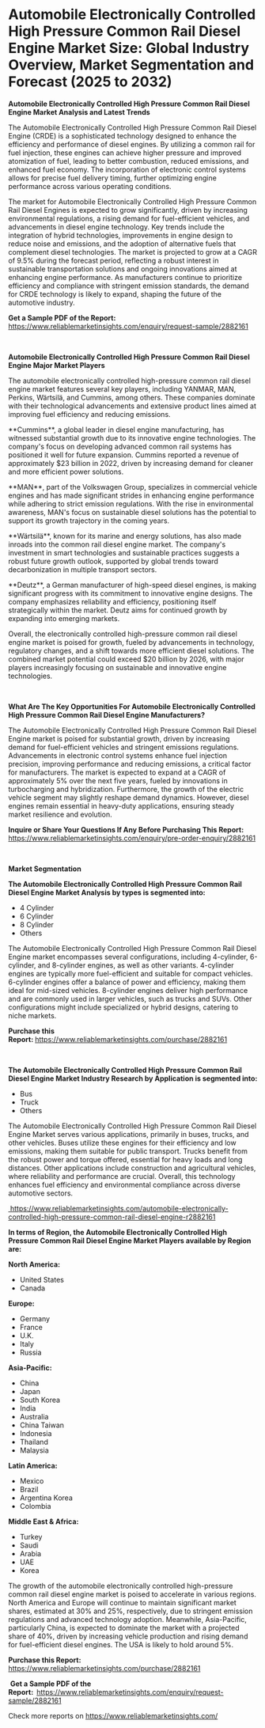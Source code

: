 <p><h1>Automobile Electronically Controlled High Pressure Common Rail Diesel Engine Market Size: Global Industry Overview, Market Segmentation and Forecast (2025 to 2032)</h1></p><p><strong>Automobile Electronically Controlled High Pressure Common Rail Diesel Engine Market Analysis and Latest Trends</strong></p>
<p><p>The Automobile Electronically Controlled High Pressure Common Rail Diesel Engine (CRDE) is a sophisticated technology designed to enhance the efficiency and performance of diesel engines. By utilizing a common rail for fuel injection, these engines can achieve higher pressure and improved atomization of fuel, leading to better combustion, reduced emissions, and enhanced fuel economy. The incorporation of electronic control systems allows for precise fuel delivery timing, further optimizing engine performance across various operating conditions.</p><p>The market for Automobile Electronically Controlled High Pressure Common Rail Diesel Engines is expected to grow significantly, driven by increasing environmental regulations, a rising demand for fuel-efficient vehicles, and advancements in diesel engine technology. Key trends include the integration of hybrid technologies, improvements in engine design to reduce noise and emissions, and the adoption of alternative fuels that complement diesel technologies. The market is projected to grow at a CAGR of 9.5% during the forecast period, reflecting a robust interest in sustainable transportation solutions and ongoing innovations aimed at enhancing engine performance. As manufacturers continue to prioritize efficiency and compliance with stringent emission standards, the demand for CRDE technology is likely to expand, shaping the future of the automotive industry.</p></p>
<p><strong>Get a Sample PDF of the Report:&nbsp;</strong> <a href="https://www.reliablemarketinsights.com/enquiry/request-sample/2882161?utm_campaign=2185&utm_medium=2&utm_source=Github&utm_content=ia&utm_term=13032025&utm_id=automobile-electronically-controlled-high-pressure-common-rail-diesel-engine">https://www.reliablemarketinsights.com/enquiry/request-sample/2882161</a></p>
<p>&nbsp;</p>
<p><strong>Automobile Electronically Controlled High Pressure Common Rail Diesel Engine Major Market Players</strong></p>
<p><p>The automobile electronically controlled high-pressure common rail diesel engine market features several key players, including YANMAR, MAN, Perkins, Wärtsilä, and Cummins, among others. These companies dominate with their technological advancements and extensive product lines aimed at improving fuel efficiency and reducing emissions.</p><p>**Cummins**, a global leader in diesel engine manufacturing, has witnessed substantial growth due to its innovative engine technologies. The company's focus on developing advanced common rail systems has positioned it well for future expansion. Cummins reported a revenue of approximately $23 billion in 2022, driven by increasing demand for cleaner and more efficient power solutions.</p><p>**MAN**, part of the Volkswagen Group, specializes in commercial vehicle engines and has made significant strides in enhancing engine performance while adhering to strict emission regulations. With the rise in environmental awareness, MAN's focus on sustainable diesel solutions has the potential to support its growth trajectory in the coming years.</p><p>**Wärtsilä**, known for its marine and energy solutions, has also made inroads into the common rail diesel engine market. The company's investment in smart technologies and sustainable practices suggests a robust future growth outlook, supported by global trends toward decarbonization in multiple transport sectors.</p><p>**Deutz**, a German manufacturer of high-speed diesel engines, is making significant progress with its commitment to innovative engine designs. The company emphasizes reliability and efficiency, positioning itself strategically within the market. Deutz aims for continued growth by expanding into emerging markets.</p><p>Overall, the electronically controlled high-pressure common rail diesel engine market is poised for growth, fueled by advancements in technology, regulatory changes, and a shift towards more efficient diesel solutions. The combined market potential could exceed $20 billion by 2026, with major players increasingly focusing on sustainable and innovative engine technologies.</p></p>
<p>&nbsp;</p>
<p><strong>What Are The Key Opportunities For Automobile Electronically Controlled High Pressure Common Rail Diesel Engine Manufacturers?</strong></p>
<p><p>The Automobile Electronically Controlled High Pressure Common Rail Diesel Engine market is poised for substantial growth, driven by increasing demand for fuel-efficient vehicles and stringent emissions regulations. Advancements in electronic control systems enhance fuel injection precision, improving performance and reducing emissions, a critical factor for manufacturers. The market is expected to expand at a CAGR of approximately 5% over the next five years, fueled by innovations in turbocharging and hybridization. Furthermore, the growth of the electric vehicle segment may slightly reshape demand dynamics. However, diesel engines remain essential in heavy-duty applications, ensuring steady market resilience and evolution.</p></p>
<p><strong>Inquire or Share Your Questions If Any Before Purchasing This Report:</strong> <a href="https://www.reliablemarketinsights.com/enquiry/pre-order-enquiry/2882161?utm_campaign=2185&utm_medium=2&utm_source=Github&utm_content=ia&utm_term=13032025&utm_id=automobile-electronically-controlled-high-pressure-common-rail-diesel-engine">https://www.reliablemarketinsights.com/enquiry/pre-order-enquiry/2882161</a></p>
<p>&nbsp;</p>
<p><strong>Market Segmentation</strong></p>
<p><strong>The Automobile Electronically Controlled High Pressure Common Rail Diesel Engine Market Analysis by types is segmented into:</strong></p>
<p><ul><li>4 Cylinder</li><li>6 Cylinder</li><li>8 Cylinder</li><li>Others</li></ul></p>
<p><p>The Automobile Electronically Controlled High Pressure Common Rail Diesel Engine market encompasses several configurations, including 4-cylinder, 6-cylinder, and 8-cylinder engines, as well as other variants. 4-cylinder engines are typically more fuel-efficient and suitable for compact vehicles. 6-cylinder engines offer a balance of power and efficiency, making them ideal for mid-sized vehicles. 8-cylinder engines deliver high performance and are commonly used in larger vehicles, such as trucks and SUVs. Other configurations might include specialized or hybrid designs, catering to niche markets.</p></p>
<p><strong>Purchase this Report:&nbsp;</strong><a href="https://www.reliablemarketinsights.com/purchase/2882161?utm_campaign=2185&utm_medium=2&utm_source=Github&utm_content=ia&utm_term=13032025&utm_id=automobile-electronically-controlled-high-pressure-common-rail-diesel-engine">https://www.reliablemarketinsights.com/purchase/2882161</a></p>
<p>&nbsp;</p>
<p><strong>The Automobile Electronically Controlled High Pressure Common Rail Diesel Engine Market Industry Research by Application is segmented into:</strong></p>
<p><ul><li>Bus</li><li>Truck</li><li>Others</li></ul></p>
<p><p>The Automobile Electronically Controlled High Pressure Common Rail Diesel Engine Market serves various applications, primarily in buses, trucks, and other vehicles. Buses utilize these engines for their efficiency and low emissions, making them suitable for public transport. Trucks benefit from the robust power and torque offered, essential for heavy loads and long distances. Other applications include construction and agricultural vehicles, where reliability and performance are crucial. Overall, this technology enhances fuel efficiency and environmental compliance across diverse automotive sectors.</p></p>
<p><a href="https://www.reliablemarketinsights.com/automobile-electronically-controlled-high-pressure-common-rail-diesel-engine-r2882161?utm_campaign=2185&utm_medium=2&utm_source=Github&utm_content=ia&utm_term=13032025&utm_id=automobile-electronically-controlled-high-pressure-common-rail-diesel-engine">&nbsp;https://www.reliablemarketinsights.com/automobile-electronically-controlled-high-pressure-common-rail-diesel-engine-r2882161</a></p>
<p><strong>In terms of Region, the Automobile Electronically Controlled High Pressure Common Rail Diesel Engine Market Players available by Region are:</strong></p>
<p>
    <p> <strong> North America: </strong>
        <ul>
            <li>United States</li>
            <li>Canada</li>
        </ul>
        </p> 
    <p> <strong> Europe: </strong>
        <ul>
            <li>Germany</li>
            <li>France</li>
            <li>U.K.</li>
            <li>Italy</li>
            <li>Russia</li>
        </ul>
        </p> 
    <p> <strong> Asia-Pacific: </strong>
        <ul>
            <li>China</li>
            <li>Japan</li>
            <li>South Korea</li>
            <li>India</li>
            <li>Australia</li>
            <li>China Taiwan</li>
            <li>Indonesia</li>
            <li>Thailand</li>
            <li>Malaysia</li>
        </ul>
        </p> 
    <p> <strong> Latin America: </strong>
        <ul>
            <li>Mexico</li>
            <li>Brazil</li>
            <li>Argentina Korea</li>
            <li>Colombia</li>
        </ul>
        </p> 
    <p> <strong> Middle East & Africa: </strong>
        <ul>
            <li>Turkey</li>
            <li>Saudi</li>
            <li>Arabia</li>
            <li>UAE</li>
            <li>Korea</li>
        </ul>
    </p>
    </p>
<p><p>The growth of the automobile electronically controlled high-pressure common rail diesel engine market is poised to accelerate in various regions. North America and Europe will continue to maintain significant market shares, estimated at 30% and 25%, respectively, due to stringent emission regulations and advanced technology adoption. Meanwhile, Asia-Pacific, particularly China, is expected to dominate the market with a projected share of 40%, driven by increasing vehicle production and rising demand for fuel-efficient diesel engines. The USA is likely to hold around 5%.</p></p>
<p><strong>Purchase this Report: </strong><a href="https://www.reliablemarketinsights.com/purchase/2882161?utm_campaign=2185&utm_medium=2&utm_source=Github&utm_content=ia&utm_term=13032025&utm_id=automobile-electronically-controlled-high-pressure-common-rail-diesel-engine">https://www.reliablemarketinsights.com/purchase/2882161</a></p>
<p>&nbsp;<strong>Get a Sample PDF of the Report:&nbsp;&nbsp;</strong><a href="https://www.reliablemarketinsights.com/enquiry/request-sample/2882161?utm_campaign=2185&utm_medium=2&utm_source=Github&utm_content=ia&utm_term=13032025&utm_id=automobile-electronically-controlled-high-pressure-common-rail-diesel-engine">https://www.reliablemarketinsights.com/enquiry/request-sample/2882161</a></p>
<p><strong></strong></p>
<p>Check more reports on <a href="https://www.reliablemarketinsights.com/?utm_campaign=2185&utm_medium=2&utm_source=Github&utm_content=ia&utm_term=13032025&utm_id=automobile-electronically-controlled-high-pressure-common-rail-diesel-engine">https://www.reliablemarketinsights.com/</a></p>